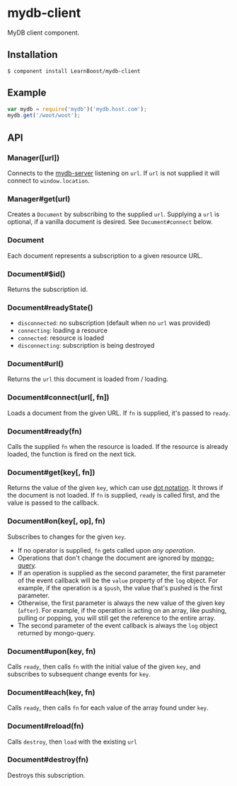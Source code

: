 
# mydb-client

  MyDB client component.

## Installation

```
$ component install LearnBoost/mydb-client
```

## Example

```js
var mydb = require('mydb')('mydb.host.com');
mydb.get('/woot/woot');
```

## API

### Manager([url])

  Connects to the [mydb-server](http://github.com/learnboost/mydb-server)
  listening on `url`.
  If `url` is not supplied it will connect to `window.location`.

### Manager#get(url)

  Creates a `Document` by subscribing to the supplied `url`.
  Supplying a `url` is optional, if a vanilla document is desired. See
  `Document#connect` below.

### Document

  Each document represents a subscription to a given resource URL.

### Document#$id()

  Returns the subscription id.

### Document#readyState()

  - `disconnected`: no subscription (default when no `url` was provided)
  - `connecting`: loading a resource
  - `connected`: resource is loaded
  - `disconnecting`: subscription is being destroyed

### Document#url()

  Returns the `url` this document is loaded from / loading.

### Document#connect(url[, fn])

  Loads a document from the given URL. If `fn` is supplied, it's passed
  to `ready`.

### Document#ready(fn)

  Calls the supplied `fn` when the resource is loaded. If the resource
  is already loaded, the function is fired on the next tick.

### Document#get(key[, fn])

  Returns the value of the given `key`, which can use [dot
  notation](http://github.com/learnboost/dot).
  It throws if the document is not loaded.
  If `fn` is supplied, `ready` is called first, and the value is passed
  to the callback.

### Document#on(key[, op], fn)

  Subscribes to changes for the given `key`.

  - If no operator is supplied, `fn` gets called upon _any operation_.
  - Operations that don't change the document are ignored by
    [mongo-query](http://github.com/learnboost/mongo-query).
  - If an operation is supplied as the second parameter, the
    first parameter of the event callback will be the `value` property
    of the `log` object. For example, if the operation is a `$push`, the
    value that's pushed is the first parameter.
  - Otherwise, the first parameter is always the new value of the given
    key (`after`). For example, if the operation is acting on an array,
    like pushing, pulling or popping, you will still get the reference
    to the entire array.
  - The second parameter of the event callback is always the `log` object
    returned by mongo-query.

### Document#upon(key, fn)

  Calls `ready`, then calls `fn` with the initial value of the given
  `key`, and subscribes to subsequent change events for `key`.

### Document#each(key, fn)

  Calls `ready`, then calls `fn` for each value of the array found under
  `key`.

### Document#reload(fn)

  Calls `destroy`, then `load` with the existing `url`

### Document#destroy(fn)

  Destroys this subscription.
